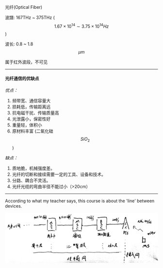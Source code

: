 光纤(Optical Fiber)

波譜: 167THz ~ 375THz ($$1.67 \times 10^{14} \sim 3.75 \times 10^{14} Hz$$)

波长: 0.8 ~ 1.8 $$\mu m$$

属于红外波段，不可见
___

#### 光纤通信的优缺点

*优点：*

1. 频带宽、通信容量大
2. 损耗低，传输距离远
3. 抗电磁干扰、传输质量高
4. 光泄露小，保密性好
5. 重量轻，体积小
6. 原材料丰富 (二氧化硅$$SiO_2$$)

*缺点：*

1. 质地脆，机械强度差。
2. 光纤的切断和接续需要一定的工具、设备和技术。
3. 分路、耦合不灵活。
4. 光纤光缆的弯曲半径不能过小（>20cm）

___

According to what my teacher says, this course is about the 'line' between devices.

![](/assets/The_big_picture_about_communication_system.jpg)